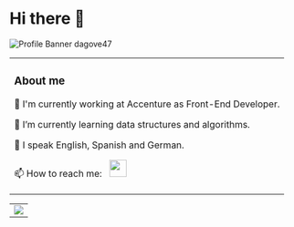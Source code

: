 # Hi there 👋

![Profile Banner dagove47](/Assets/dagove47_banner.svg "dagove47 profile banner")

<table border="0">
    <tr>
        <td>
            <h3 align='left'> About me</h3>
            <p align='left'> 🔭 I'm currently working at Accenture as Front-End Developer.</p>
            <p align='left'> 🌱 I’m currently learning data structures and algorithms.</p>
            <p align='left'> 💬 I speak English, Spanish and German.</p>
            <p align='left'> 📫 How to reach me: &nbsp; <a href="https://www.linkedin.com/in/david-gomez-v/" target="_blank" rel="noopener noreferrer"><img src="https://i.imgur.com/NZN06Jg.png" width="30" /></a></p>
        </td>
    </tr>
</table>

<table border="0">
    <tr>
        <td>
            <img src="https://github-readme-stats.vercel.app/api/top-langs/?username=dagove47&layout=compact&theme=material-palenight" />
        </td>
    </tr>
</table>

<!--
**dagove47/dagove47** is a ✨ _special_ ✨ repository because its `README.md` (this file) appears on your GitHub profile.

Here are some ideas to get you started:

- 🔭 I'm currently working at Accenture as Front-End Developer
- 🌱 I’m currently learning data structures and algorithms
- 👯 I’m looking to collaborate on ...
- 🤔 I’m looking for help with ...
- 💬 Ask me about ...
- 📫 How to reach me: ...
- 😄 Pronouns: ...
- ⚡ Fun fact: ...
-->
